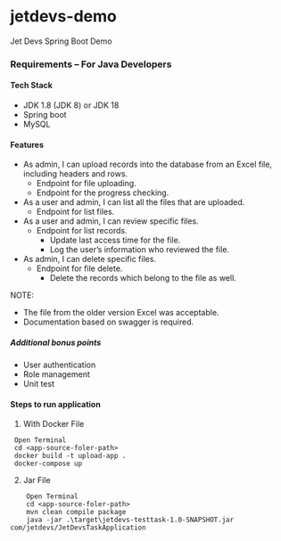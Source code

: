 # jetdevs-demo
Jet Devs Spring Boot Demo

### Requirements – For Java Developers
#### Tech Stack
- JDK 1.8 (JDK 8) or JDK 18
- Spring boot
- MySQL

#### Features
- As admin, I can upload records into the database from an Excel file, including
   headers and rows. 
  - Endpoint for file uploading. 
  - Endpoint for the progress checking. 
- As a user and admin, I can list all the files that are uploaded. 
  - Endpoint for list files.
- As a user and admin, I can review specific files. 
  - Endpoint for list records. 
    - Update last access time for the file. 
    - Log the user’s information who reviewed the file. 
- As admin, I can delete specific files. 
  - Endpoint for file delete. 
    - Delete the records which belong to the file as well.

NOTE: 
- The file from the older version Excel was acceptable. 
- Documentation based on swagger is required.

##### Additional bonus points
- User authentication 
- Role management 
- Unit test


#### Steps to run application

1. With Docker File
```shell
 Open Terminal
 cd <app-source-foler-path>
 docker build -t upload-app .
 docker-compose up
```

2. Jar File
```shell
    Open Terminal
    cd <app-source-foler-path>
    mvn clean compile package
    java -jar .\target\jetdevs-testtask-1.0-SNAPSHOT.jar com/jetdevs/JetDevsTaskApplication

```